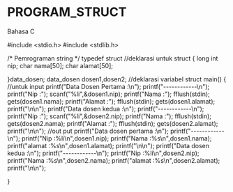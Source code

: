 # PROGRAM_STRUCT
Bahasa C

#include <stdio.h>
#include <stdlib.h>

/* Pemrograman string */
typedef struct //deklarasi untuk struct
{
	long int nip;
	char nama[50];
	char alamat[50];
	
}data_dosen;
data_dosen dosen1,dosen2; //deklarasi variabel struct
main()
{
	//untuk input
	printf("Data Dosen Pertama :\n");
	printf("------------\n");
	printf("Nip :"); scanf("%li",&dosen1.nip);
	printf("Nama :"); fflush(stdin); gets(dosen1.nama);
	printf("Alamat :"); fflush(stdin); gets(dosen1.alamat);
	printf("\n\n");
	printf("Data dosen kedua :\n");
	printf("------------\n");
	printf("Nip :"); scanf("%li",&dosen2.nip);
	printf("Nama :"); fflush(stdin); gets(dosen2.nama);
	printf("Alamat :"); fflush(stdin); gets(dosen2.alamat);
	printf("\n\n");
	//out put
	printf("Data dosen pertama :\n");
	printf("------------\n");
	printf("Nip :%li\n",dosen1.nip);
	printf("Nama :%s\n",dosen1.nama);
	printf("alamat :%s\n",dosen1.alamat);
	printf("\n\n");
	printf("Data dosen kedua :\n");
	printf("------------\n");
	printf("Nip :%li\n",dosen2.nip);
	printf("Nama :%s\n",dosen2.nama);
	printf("alamat :%s\n",dosen2.alamat);
	printf("\n\n");
	
}
